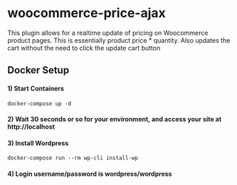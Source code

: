 # woocommerce-price-ajax
 
This plugin allows for a realtime update of pricing on Woocommerce product pages. This is essentially product price * quantity.
Also updates the cart without the need to click the update cart button

## Docker Setup

#### 1) Start Containers
```docker-compose up -d```

#### 2) Wait 30 seconds or so for your environment, and access your site at http://localhost

#### 3) Install Wordpress
```docker-compose run --rm wp-cli install-wp```

#### 4) Login username/password is wordpress/wordpress